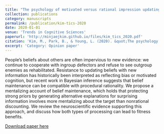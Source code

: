 ```yaml
---
title: "The psychology of motivated versus rational impression updating"
collection: publications
category: manuscripts
permalink: /publication/kim-tics-2020
date: 2020-01-01
venue: 'Trends in Cognitive Sciences'
paperurl: 'http://minjaejkim.github.io/files/kim_tics_2020.pdf'
citation: 'Kim, M., Park, B., & Young, L. (2020). &quot;The psychology of motivated versus rational impression updating.&quot; <i>Trends in Cognitive Sciences, 24</i>(2), 101-111.'
excerpt: 'Category: Opinion paper'
---
```

People’s beliefs about others are often impervious to new evidence: we continue to cooperate with ingroup defectors and refuse to see outgroup enemies as rehabilitated. Resistance to updating beliefs with new information has historically been interpreted as reflecting bias or motivated cognition, but recent work in Bayesian inference suggests that belief maintenance can be compatible with procedural rationality. We propose a mentalizing account of belief maintenance, which holds that protecting strong priors by generating alternative explanations for surprising information involves more mentalizing about the target than nonrational discounting. We review the neuroscientific evidence supporting this approach, and discuss how both types of processing can lead to fitness benefits.


[Download paper here](http://minjaejkim.github.io/files/kim_tics_2020.pdf)

